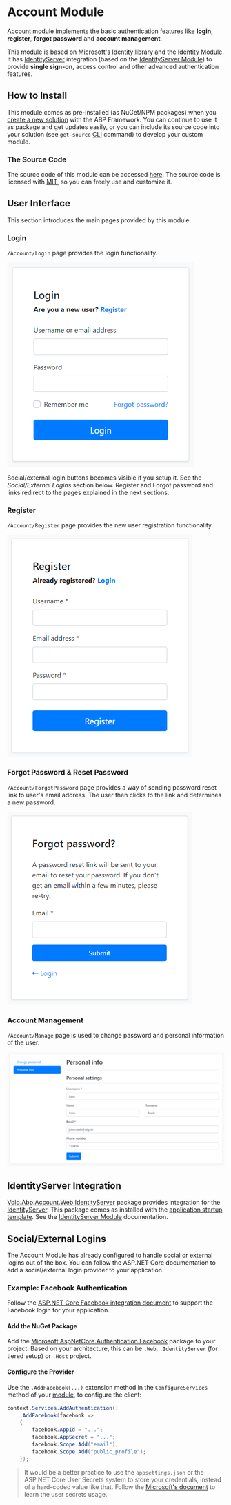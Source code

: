 # Account Module

Account module implements the basic authentication features like **login**, **register**, **forgot password** and **account management**.

This module is based on [Microsoft's Identity library](https://docs.microsoft.com/en-us/aspnet/core/security/authentication/identity) and the [Identity Module](Identity.md). It has [IdentityServer](https://github.com/IdentityServer) integration (based on the [IdentityServer Module](IdentityServer.md)) to provide **single sign-on**, access control and other advanced authentication features.

## How to Install

This module comes as pre-installed (as NuGet/NPM packages) when you [create a new solution](https://abp.io/get-started) with the ABP Framework. You can continue to use it as package and get updates easily, or you can include its source code into your solution (see `get-source` [CLI](../CLI.md) command) to develop your custom module.

### The Source Code

The source code of this module can be accessed [here](https://github.com/abpframework/abp/tree/dev/modules/account). The source code is licensed with [MIT](https://choosealicense.com/licenses/mit/), so you can freely use and customize it.

## User Interface

This section introduces the main pages provided by this module.

### Login

`/Account/Login` page provides the login functionality.

![account-module-login](docs/images/account-module-login.png)

Social/external login buttons becomes visible if you setup it. See the *Social/External Logins* section below. Register and Forgot password and links redirect to the pages explained in the next sections.

### Register

`/Account/Register` page provides the new user registration functionality.

![account-module-register](docs/images/account-module-register.png)

### Forgot Password & Reset Password

`/Account/ForgotPassword` page provides a way of sending password reset link to user's email address. The user then clicks to the link and determines a new password.

![account-module-forgot-password](docs/images/account-module-forgot-password.png)

### Account Management

`/Account/Manage` page is used to change password and personal information of the user.

![account-module-manage-account](docs/images/account-module-manage-account.png)

## IdentityServer Integration

[Volo.Abp.Account.Web.IdentityServer](https://www.nuget.org/packages/Volo.Abp.Account.Web.IdentityServer) package provides integration for the [IdentityServer](https://github.com/IdentityServer). This package comes as installed with the [application startup template](../Startup-Templates/Application.md). See the [IdentityServer Module](IdentityServer.md) documentation.

## Social/External Logins

The Account Module has already configured to handle social or external logins out of the box. You can follow the ASP.NET Core documentation to add a social/external login provider to your application.

### Example: Facebook Authentication

Follow the [ASP.NET Core Facebook integration document](https://docs.microsoft.com/en-us/aspnet/core/security/authentication/social/facebook-logins) to support the Facebook login for your application.

#### Add the NuGet Package

Add the [Microsoft.AspNetCore.Authentication.Facebook](https://www.nuget.org/packages/Microsoft.AspNetCore.Authentication.Facebook) package to your project. Based on your architecture, this can be `.Web`, `.IdentityServer` (for tiered setup) or `.Host` project.

#### Configure the Provider

Use the `.AddFacebook(...)` extension method in the `ConfigureServices` method of your [module](../Module-Development-Basics.md), to configure the client:

````csharp
context.Services.AddAuthentication()
    .AddFacebook(facebook =>
    {
        facebook.AppId = "...";
        facebook.AppSecret = "...";
        facebook.Scope.Add("email");
        facebook.Scope.Add("public_profile");
    });
````

> It would be a better practice to use the `appsettings.json` or the ASP.NET Core User Secrets system to store your credentials, instead of a hard-coded value like that. Follow the [Microsoft's document](https://docs.microsoft.com/en-us/aspnet/core/security/authentication/social/facebook-logins) to learn the user secrets usage.
